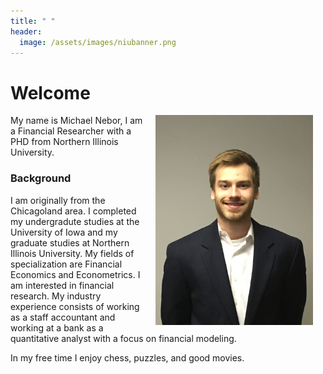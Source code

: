 ```yaml
---
title: " "
header:
  image: /assets/images/niubanner.png
---
```


# Welcome​

<img src="https://github.com/MichaelNebor/Michael-Nebor-Profile/blob/master/assets/images/Nebor_Michael_ProfilePicture.jpg?raw=true" width="50%" hspace="20" align="right">

My name is Michael Nebor, I am a Financial Researcher with a PHD from Northern Illinois University.

### Background

I am originally from the Chicagoland area. I completed my undergradute studies at the University of Iowa and my graduate studies at Northern Illinois University. 
My fields of specialization are Financial Economics and Econometrics. I am interested in financial research. My industry experience consists of working as a staff accountant and working at a bank as a quantitative analyst with a focus on financial modeling. 

In my free time I enjoy chess, puzzles, and good movies. 
